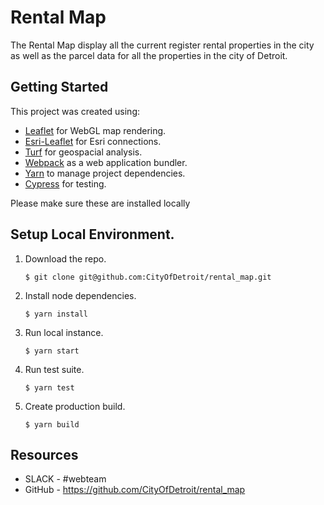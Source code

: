 # Rental Map

The Rental Map display all the current register rental properties in the city as well as the parcel data for all the properties in the city of Detroit.

## Getting Started

This project was created using:
 - [Leaflet](https://leafletjs.com/) for WebGL map rendering.
 - [Esri-Leaflet](https://github.com/Esri/esri-leaflet) for Esri connections.
 - [Turf](https://turfjs.org/) for geospacial analysis.
 - [Webpack](https://webpack.js.org/) as a web application bundler.
 - [Yarn](https://classic.yarnpkg.com/en/) to manage project dependencies.
 - [Cypress](https://www.cypress.io/) for testing.

Please make sure these are installed locally

## Setup Local Environment.

1. Download the repo.
    ```
    $ git clone git@github.com:CityOfDetroit/rental_map.git
    ```
2. Install node dependencies.

    ```
    $ yarn install
    ```

3. Run local instance.
    ```
    $ yarn start
    ```

4. Run test suite.
    ```
    $ yarn test
    ```

4. Create production build.
    ```
    $ yarn build
    ```
## Resources

* SLACK - #webteam
* GitHub - https://github.com/CityOfDetroit/rental_map
